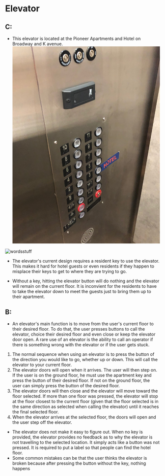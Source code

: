 # Elevator


## C:
* This elevator is located at the Pioneer Apartments and Hotel on Broadway and K avenue.
 ![wordsstuff](photo.jpg)
 
![wordsstuff](gif.gif)

* The elevator's current design requires a resident key to use the elevator. This makes it hard for hotel guests or even residents if they happen to misplace their keys to get to where they are trying to go.

* Without a key, hitting the elevator button will do nothing and the elevator will remain on the current floor. It is inconvient for the residents to have to take the elevator down to meet the guests just to bring them up to their apartment.

## B:

* An elevator's main function is to move from the user's current floor to their desired floor. To do that, the user presses buttons to call the elevator, choice their desired floor and even close or keep the elevator door open. A rare use of an elevator is the ability to call an operator if there is something wrong with the elevator or if the user gets stuck.

1. The normal sequence when using an elevator is to press the button of the direction you would like to go, whether up or down. This will call the elevator to your current floor.
2. The elevator doors will open when it arrives. The user will then step on. If the user is on the ground floor, he must use the apartment key and press the button of their desired floor. If not on the ground floor, the user can simply press the button of the desired floor. 
3. The elevator doors will then close and the elevator will move toward the floor selected. If more than one floor was pressed, the elevator will stop at the floor closest to the current floor (given that the floor selected is in the same direction as selected when calling the elevator) until it reaches the final selected floor. 
4. When the elevator arrives at the selected floor, the doors will open and the user step off the elevator.

* The elevator does not make it easy to figure out. When no key is provided, the elevator provides no feedback as to why the elevator is not travelling to the selected location. It simply acts like a button was not pressed. It is required to put a label so that people can find the hotel floor.
* Some common mistakes can be that the user thinks the elevator is broken because after pressing the button without the key, nothing happens

